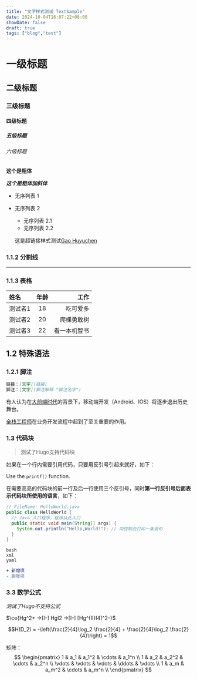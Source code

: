 ```yaml
---
title: "文字样式测试 TextSample"
date: 2024-10-04T16:07:22+08:00
showDate: false
draft: true
tags: ["blog","test"]
---
```


# 一级标题

## 二级标题

### 三级标题

#### 四级标题

##### 五级标题

###### 六级标题
**这个是粗体**

***这个是粗体加斜体***

- 无序列表 1
- 无序列表 2
  - 无序列表 2.1
  - 无序列表 2.2

  这是超链接样式测试[Gao Huyuchen](https://127.0.0.1:1313/)



### 1.1.2 分割线
---

### 1.1.3 表格


| 姓名   | 年龄 |     工作 |
| :----- | :--: | -------: |
| 测试者1 |  18  | 吃可爱多 |
| 测试者2 |  20  | 爬棵勇敢树 |
| 测试者3 |  22  | 看一本机智书 |


## 1.2 特殊语法

### 1.2.1 脚注

```markdown
链接：[文字](链接)
脚注：[文字](脚注解释 "脚注名字")
```

有人认为在[大前端时代](https://en.wikipedia.org/wiki/Front-end_web_development "Front-end web development")的背景下，移动端开发（Android、IOS）将逐步退出历史舞台。

[全栈工程师](是指掌握多种技能，并能利用多种技能独立完成产品的人。 "什么是全栈工程师")在业务开发流程中起到了至关重要的作用。

### 1.3 代码块

> 测试了Hugo支持代码块

如果在一个行内需要引用代码，只要用反引号引起来就好，如下：

Use the `printf()` function.

在需要高亮的代码块的前一行及后一行使用三个反引号，同时**第一行反引号后面表示代码块所使用的语言**，如下：

```java
// FileName: HelloWorld.java
public class HelloWorld {
  // Java 入口程序，程序从此入口
  public static void main(String[] args) {
    System.out.println("Hello,World!"); // 向控制台打印一条语句
  }
}
```

```
bash
xml
yaml
```

```diff
+ 新增项
- 删除项
```
### 3.3 数学公式

*测试了Hugo不支持公式*

$\ce{Hg^2+ ->[I-] HgI2 ->[I-] [Hg^{II}I4]^2-}$

$$H(D_2) = -\left(\frac{2}{4}\log_2 \frac{2}{4} + \frac{2}{4}\log_2 \frac{2}{4}\right) = 1$$

矩阵：
$$
  \begin{pmatrix}
  1 & a_1 & a_1^2 & \cdots & a_1^n \\
  1 & a_2 & a_2^2 & \cdots & a_2^n \\
  \vdots & \vdots & \vdots & \ddots & \vdots \\
  1 & a_m & a_m^2 & \cdots & a_m^n \\
  \end{pmatrix}
$$
